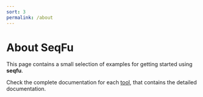 ```yaml
---
sort: 3
permalink: /about
---
```


# About SeqFu

This page contains a small selection of examples for getting started using **seqfu**.

Check the complete documentation for each [tool]({{site.baseurl}}/tools), that contains the detailed
documentation.

